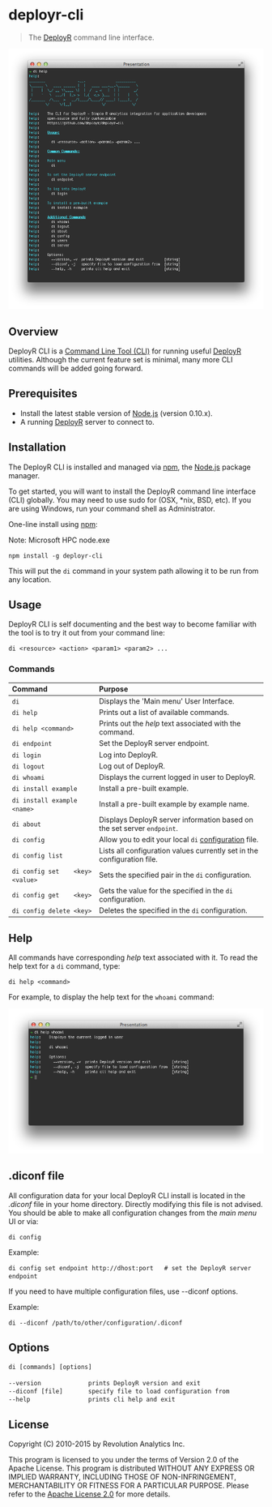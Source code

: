 # deployr-cli

> The [DeployR](http://deployr.revolutionanalytics.com) command line interface. 

<img src="https://github.com/swells/deployr-cli/raw/master/assets/di.png"/>

## Overview

DeployR CLI is a [Command Line Tool (CLI)](http://en.wikipedia.org/wiki/Command-line_interface) for running useful 
[DeployR](http://deployr.revolutionanalytics.com) utilities. Although the 
current feature set is minimal, many more CLI commands will be added going 
forward.

## Prerequisites

- Install the latest stable version of [Node.js](http://nodejs.org/) (version 0.10.x).
- A running [DeployR](http://deployr.revolutionanalytics.com/documents/admin/install) server to connect to.

## Installation

The DeployR CLI is installed and managed via [npm](http://npmjs.org), the [Node.js](http://nodejs.org/) package manager.

To get started, you will want to install the DeployR command line interface (CLI) 
globally. You may need to use sudo for (OSX, *nix, BSD, etc). If you are using 
Windows, run your command shell as Administrator.

One-line install using [npm](http://npmjs.org):

Note: Microsoft HPC node.exe

```
npm install -g deployr-cli
```

This will put the `di` command in your system path allowing it to be run from 
any location.

## Usage

DeployR CLI is self documenting and the best way to become familiar with the tool is to 
try it out from your command line:

```
di <resource> <action> <param1> <param2> ...
```

### Commands

 Command                                     | Purpose
 :------------------------------------------ | :-------
 `di`                                        | Displays the 'Main menu' User Interface.
 `di help`                                   | Prints out a list of available commands.
 `di help <command>`                         | Prints out the _help_ text associated with the command.
 `di endpoint`                               | Set the DeployR server endpoint.
 `di login`                                  | Log into DeployR.
 `di logout`                                 | Log out of DeployR.
 `di whoami`                                 | Displays the current logged in user to DeployR.
 `di install example`                        | Install a pre-built example.
 `di install example <name>`                 | Install a pre-built example by example name.
 `di about`                                  | Displays DeployR server information based on the set server `endpoint`.
 `di config`                                 | Allow you to edit your local `di` [configuration](#diconf-file) file.
 `di config list`                            | Lists all configuration values currently set in the configuration file.
 `di config set    <key> <value>`            | Sets the specified <key> <value> pair in the `di` configuration.
 `di config get    <key>`                    | Gets the value for the specified <key> in the `di` configuration.
 `di config delete <key>`                    | Deletes the specified <key> in the `di` configuration.
 
## Help

All commands have corresponding _help_ text associated with it. To read the help
text for a `di` command, type:

```
di help <command>
```

For example, to display the help text for the `whoami` command:

<img src="https://github.com/swells/deployr-cli/raw/master/assets/whoami.png"/>

## .diconf file

All configuration data for your local DeployR CLI install is located in the *.diconf* 
file in your home directory. Directly modifying this file is not advised. You 
should be able to make all configuration changes from the _main menu_ UI or via:

```
di config
```

Example:

```
di config set endpoint http://dhost:port   # set the DeployR server endpoint
```

If you need to have multiple configuration files, use --diconf options.

Example:

```
di --diconf /path/to/other/configuration/.diconf
```

## Options

    di [commands] [options]
 
    --version             prints DeployR version and exit
    --diconf [file]       specify file to load configuration from
    --help                prints cli help and exit

## License

Copyright (C) 2010-2015 by Revolution Analytics Inc.

This program is licensed to you under the terms of Version 2.0 of the Apache 
License. This program is distributed WITHOUT ANY EXPRESS OR IMPLIED WARRANTY, 
INCLUDING THOSE OF NON-INFRINGEMENT, MERCHANTABILITY OR FITNESS FOR A PARTICULAR 
PURPOSE. Please refer to the [Apache License 2.0](http://www.apache.org/licenses/LICENSE-2.0) for more details.
